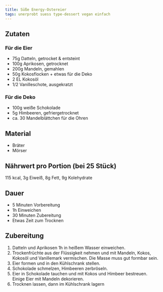 ```yaml
---
title: Süße Energy-Ostereier
tags: unerprobt suess type-dessert vegan einfach
---
```

## Zutaten 
### Für die Eier
- 75g Datteln, getrocket & entsteint
- 100g Aprikosen, getrocknet
- 200g Mandeln, gemahlen
- 50g Kokosflocken + etwas für die Deko
- 2 EL Kokosöl
- 1/2 Vanilleschote, ausgekratzt

### Für die Deko
- 100g weiße Schokolade
- 5g Himbeeren, gefriergetrocknet
- ca. 30 Mandelblättchen für die Ohren

## Material
* Bräter
* Mörser

## Nährwert pro Portion (bei 25 Stück)
115 kcal, 3g Eiweiß, 8g Fett, 9g Kolehydrate

## Dauer
* 5 Minuten Vorbereitung
* 1h Einweichen
* 30 Minuten Zubereitung
* Etwas Zeit zum Trocknen

## Zubereitung
1. Datteln und Aprikosen 1h in heißem Wasser einweichen.
2. Trockenfrüchte aus der Flüssigkeit nehmen und mit Mandeln, Kokos, Kokosöl und Vanillemark vermischen. Die Masse muss gut formbar sein.
3. Eier formen und in den Kühlschrank stellen.
4. Schokolade schmelzen, Himbeeren zerbröseln.
5. Eier in Schokolade tauchen und mit Kokos und Himbeer bestreuen. Einige Eier mit Mandeln dekorieren.
6. Trocknen lassen, dann im Kühlschrank lagern